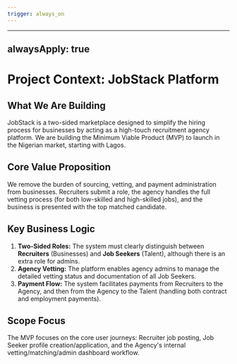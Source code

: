 ```yaml
---
trigger: always_on
---
```


---

## alwaysApply: true

# Project Context: JobStack Platform

## What We Are Building

JobStack is a two-sided marketplace designed to simplify the hiring process for businesses by acting as a high-touch recruitment agency platform. We are building the Minimum Viable Product (MVP) to launch in the Nigerian market, starting with Lagos.

## Core Value Proposition

We remove the burden of sourcing, vetting, and payment administration from businesses. Recruiters submit a role, the agency handles the full vetting process (for both low-skilled and high-skilled jobs), and the business is presented with the top matched candidate.

## Key Business Logic

1.  **Two-Sided Roles:** The system must clearly distinguish between **Recruiters** (Businesses) and **Job Seekers** (Talent), although there is an extra role for admins.
2.  **Agency Vetting:** The platform enables agency admins to manage the detailed vetting status and documentation of all Job Seekers.
3.  **Payment Flow:** The system facilitates payments from Recruiters to the Agency, and then from the Agency to the Talent (handling both contract and employment payments).

## Scope Focus

The MVP focuses on the core user journeys: Recruiter job posting, Job Seeker profile creation/application, and the Agency's internal vetting/matching/admin dashboard workflow.
